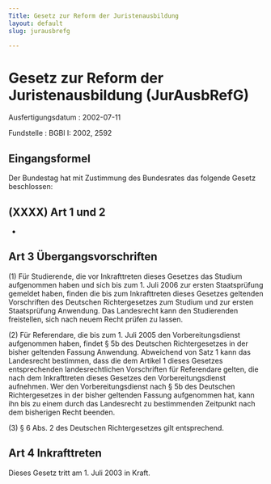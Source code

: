 ```yaml
---
Title: Gesetz zur Reform der Juristenausbildung
layout: default
slug: jurausbrefg

---
```


# Gesetz zur Reform der Juristenausbildung (JurAusbRefG)

Ausfertigungsdatum
:   2002-07-11

Fundstelle
:   BGBl I: 2002, 2592



## Eingangsformel

Der Bundestag hat mit Zustimmung des Bundesrates das folgende Gesetz
beschlossen:


## (XXXX) Art 1 und 2

-


## Art 3 Übergangsvorschriften

(1) Für Studierende, die vor Inkrafttreten dieses Gesetzes das Studium
aufgenommen haben und sich bis zum 1. Juli 2006 zur ersten
Staatsprüfung gemeldet haben, finden die bis zum Inkrafttreten dieses
Gesetzes geltenden Vorschriften des Deutschen Richtergesetzes zum
Studium und zur ersten Staatsprüfung Anwendung. Das Landesrecht kann
den Studierenden freistellen, sich nach neuem Recht prüfen zu lassen.

(2) Für Referendare, die bis zum 1. Juli 2005 den Vorbereitungsdienst
aufgenommen haben, findet § 5b des Deutschen Richtergesetzes in der
bisher geltenden Fassung Anwendung. Abweichend von Satz 1 kann das
Landesrecht bestimmen, dass die dem Artikel 1 dieses Gesetzes
entsprechenden landesrechtlichen Vorschriften für Referendare gelten,
die nach dem Inkrafttreten dieses Gesetzes den Vorbereitungsdienst
aufnehmen. Wer den Vorbereitungsdienst nach § 5b des Deutschen
Richtergesetzes in der bisher geltenden Fassung aufgenommen hat, kann
ihn bis zu einem durch das Landesrecht zu bestimmenden Zeitpunkt nach
dem bisherigen Recht beenden.

(3) § 6 Abs. 2 des Deutschen Richtergesetzes gilt entsprechend.


## Art 4 Inkrafttreten

Dieses Gesetz tritt am 1. Juli 2003 in Kraft.

